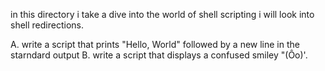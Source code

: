 in this directory i take a dive into the world of shell scripting i will look into shell redirections.

A. write a script that prints "Hello, World" followed by a new line in the starndard output
B. write a script that displays a confused smiley "(Ôo)'.
